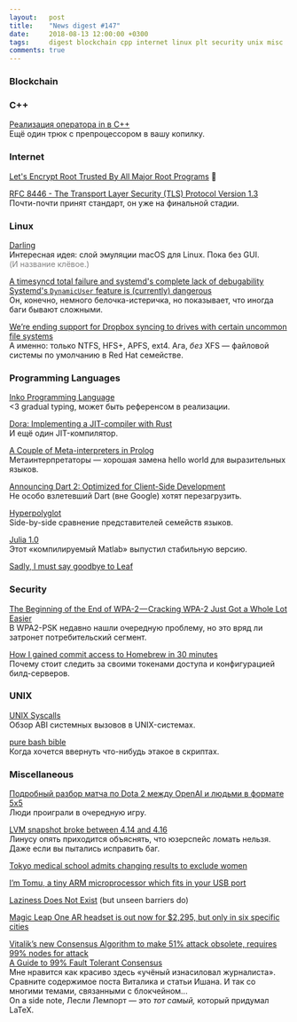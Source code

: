 ```yaml
---
layout:   post
title:    "News digest #147"
date:     2018-08-13 12:00:00 +0300
tags:     digest blockchain cpp internet linux plt security unix misc
comments: true
---
```


### Blockchain


### C++

[Реализация оператора in в С++](https://habr.com/post/419579/)<br/>
Ещё один трюк с препроцессором в вашу копилку.

### Internet

[Let's Encrypt Root Trusted By All Major Root Programs](https://letsencrypt.org/2018/08/06/trusted-by-all-major-root-programs.html) :tada:

[RFC 8446 - The Transport Layer Security (TLS) Protocol Version 1.3](https://tools.ietf.org/html/rfc8446)<br/>
Почти-почти принят стандарт, он уже на финальной стадии.

### Linux

[Darling](http://www.darlinghq.org)<br/>
Интересная идея: cлой эмуляции macOS для Linux. Пока без GUI.<br/>
<span style="color: gray">(И название клёвое.)</span>

[A timesyncd total failure and systemd's complete lack of debugability](https://utcc.utoronto.ca/~cks/space/blog/linux/SystemdTimesyncdFailure)<br/>
[Systemd's `DynamicUser` feature is (currently) dangerous](https://utcc.utoronto.ca/~cks/space/blog/linux/SystemdDynamicUserDangerous)<br/>
Он, конечно, немного белочка-истеричка, но показывает, что иногда баги бывают сложными.

[We’re ending support for Dropbox syncing to drives with certain uncommon file systems](https://www.dropboxforum.com/t5/Syncing-and-uploads/Linux-Dropbox-client-warn-me-that-it-ll-stop-syncing-in-Nov-why/m-p/290065/highlight/true#M42255)<br/>
А именно: только NTFS, HFS+, APFS, ext4. Ага, _без_ XFS — файловой системы по умолчанию в Red Hat семействе.

### Programming Languages

[Inko Programming Language](https://inko-lang.org)<br/>
<3 gradual typing, может быть референсом в реализации.

[Dora: Implementing a JIT-compiler with Rust](https://dinfuehr.github.io/blog/dora-implementing-a-jit-compiler-with-rust/)<br/>
И ещё один JIT-компилятор.

[A Couple of Meta-interpreters in Prolog](https://www.metalevel.at/acomip/)<br/>
Метаинтерпретаторы — хорошая замена hello world для выразительных языков.

[Announcing Dart 2: Optimized for Client-Side Development](https://medium.com/dartlang/announcing-dart-2-80ba01f43b6)<br/>
Не особо взлетевший Dart (вне Google) хотят перезагрузить.

[Hyperpolyglot](http://hyperpolyglot.org)<br/>
Side-by-side сравнение представителей семейств языков.

[Julia 1.0](https://julialang.org/blog/2018/08/one-point-zero)<br/>
Этот «компилируемый Matlab» выпустил стабильную версию.

[Sadly, I must say goodbye to Leaf](https://mortoray.com/2018/08/07/sadly-i-must-say-goodbye-to-leaf-my-programming-language/)

### Security

[The Beginning of the End of WPA-2 — Cracking WPA-2 Just Got a Whole Lot Easier](https://medium.com/@billbuchanan_27654/the-beginning-of-the-end-of-wpa-2-cracking-wpa-2-just-got-a-whole-lot-easier-55d7775a7a5a)<br/>
В WPA2-PSK недавно нашли очередную проблему, но это вряд ли затронет потребительский сегмент.

[How I gained commit access to Homebrew in 30 minutes](https://medium.com/@vesirin/how-i-gained-commit-access-to-homebrew-in-30-minutes-2ae314df03ab)<br/>
Почему стоит следить за своими токенами доступа и конфигурацией билд-серверов.

### UNIX

[UNIX Syscalls](https://john-millikin.com/unix-syscalls)<br/>
Обзор ABI системных вызовов в UNIX-системах.

[pure bash bible](https://github.com/dylanaraps/pure-bash-bible)<br/>
Когда хочется ввернуть что-нибудь этакое в скриптах.

### Miscellaneous

[Подробный разбор матча по Dota 2 между OpenAI и людьми в формате 5x5](https://habr.com/company/crossover/blog/419407/)<br/>
Люди проиграли в очередную игру.

[LVM snapshot broke between 4.14 and 4.16](https://lkml.org/lkml/2018/8/3/621)<br/>
Линусу опять приходится объяснять, что юзерспейс ломать нельзя. Даже если вы пытались исправить баг.

[Tokyo medical school admits changing results to exclude women](https://www.theguardian.com/world/2018/aug/08/tokyo-medical-school-admits-changing-results-to-exclude-women)

[I’m Tomu, a tiny ARM microprocessor which fits in your USB port](https://tomu.im)

[Laziness Does Not Exist](https://medium.com/@dr_eprice/laziness-does-not-exist-3af27e312d01) (but unseen barriers do)

[Magic Leap One AR headset is out now for $2,295, but only in six specific cities](https://www.cnet.com/google-amp/news/magic-leap-one-ar-headset-is-now-out-for-2295-but-only-in-six-specific-cities/)

[Vitalik’s new Consensus Algorithm to make 51% attack obsolete, requires 99% nodes for attack](https://blockmanity.com/news/ethereum/vitaliks-new-consensus-algorithm-make-51-attack-obsolete-requires-99-nodes-attack/)<br/>
[A Guide to 99% Fault Tolerant Consensus](https://vitalik.ca/general/2018/08/07/99_fault_tolerant.html)<br/>
Мне нравится как красиво здесь «учёный изнасиловал журналиста». Сравните содержимое поста Виталика и статьи Ишана. И так со многими темами, связанными с блокчейном...<br/>
On a side note, Лесли Лемпорт — это _тот самый,_ который придумал LaTeX.
